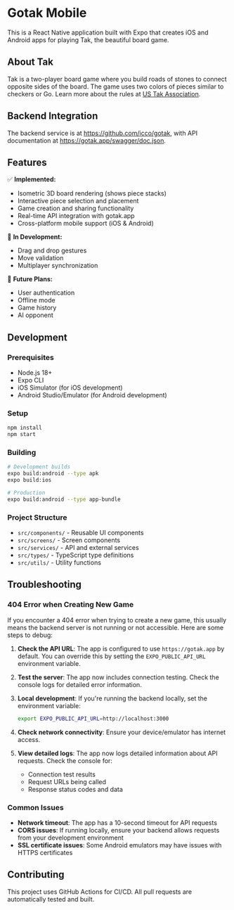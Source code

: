 # Gotak Mobile

This is a React Native application built with Expo that creates iOS and Android apps for playing Tak, the beautiful board game.

## About Tak

Tak is a two-player board game where you build roads of stones to connect opposite sides of the board. The game uses two colors of pieces similar to checkers or Go. Learn more about the rules at [US Tak Association](https://ustak.org/play-beautiful-game-tak/).

## Backend Integration

The backend service is at https://github.com/icco/gotak, with API documentation at https://gotak.app/swagger/doc.json.

## Features

✅ **Implemented:**
- Isometric 3D board rendering (shows piece stacks)
- Interactive piece selection and placement
- Game creation and sharing functionality
- Real-time API integration with gotak.app
- Cross-platform mobile support (iOS & Android)

🚧 **In Development:**
- Drag and drop gestures
- Move validation
- Multiplayer synchronization

🔮 **Future Plans:**
- User authentication
- Offline mode
- Game history
- AI opponent

## Development

### Prerequisites
- Node.js 18+
- Expo CLI
- iOS Simulator (for iOS development)
- Android Studio/Emulator (for Android development)

### Setup
```bash
npm install
npm start
```

### Building
```bash
# Development builds
expo build:android --type apk
expo build:ios

# Production
expo build:android --type app-bundle
```

### Project Structure
- `src/components/` - Reusable UI components
- `src/screens/` - Screen components
- `src/services/` - API and external services  
- `src/types/` - TypeScript type definitions
- `src/utils/` - Utility functions

## Troubleshooting

### 404 Error when Creating New Game

If you encounter a 404 error when trying to create a new game, this usually means the backend server is not running or not accessible. Here are some steps to debug:

1. **Check the API URL**: The app is configured to use `https://gotak.app` by default. You can override this by setting the `EXPO_PUBLIC_API_URL` environment variable.

2. **Test the server**: The app now includes connection testing. Check the console logs for detailed error information.

3. **Local development**: If you're running the backend locally, set the environment variable:
   ```bash
   export EXPO_PUBLIC_API_URL=http://localhost:3000
   ```

4. **Check network connectivity**: Ensure your device/emulator has internet access.

5. **View detailed logs**: The app now logs detailed information about API requests. Check the console for:
   - Connection test results
   - Request URLs being called
   - Response status codes and data

### Common Issues

- **Network timeout**: The app has a 10-second timeout for API requests
- **CORS issues**: If running locally, ensure your backend allows requests from your development environment
- **SSL certificate issues**: Some Android emulators may have issues with HTTPS certificates

## Contributing

This project uses GitHub Actions for CI/CD. All pull requests are automatically tested and built.
